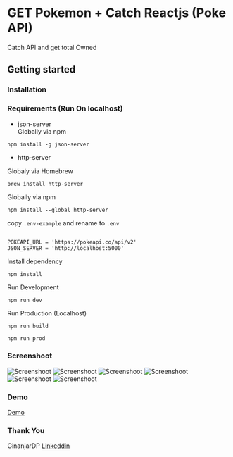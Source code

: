 # GET Pokemon + Catch Reactjs (Poke API)

Catch API and get total Owned

## Getting started
### Installation

### Requirements (Run On localhost)

- json-server  
Globally via npm
```
npm install -g json-server
```

- http-server 

Globaly via Homebrew
```
brew install http-server
```

Globally via npm
```
npm install --global http-server
```



copy `.env-example` and rename to `.env` 

```

POKEAPI_URL = 'https://pokeapi.co/api/v2'
JSON_SERVER = 'http://localhost:5000'

```

Install dependency
```
npm install

```

Run Development

```
npm run dev
```

Run Production (Localhost)
```
npm run build
```
```
npm run prod
```

### Screenshoot

![Screenshoot](screenshoots/001.png)
![Screenshoot](screenshoots/002.png)
![Screenshoot](screenshoots/003.png)
![Screenshoot](screenshoots/004.png)
![Screenshoot](screenshoots/005.png)
![Screenshoot](screenshoots/006.png)

### Demo 

[Demo](https://pokemon-catch-ginanjardp.web.app)

### Thank You 


GinanjarDP
[Linkeddin](https://id.linkedin.com/in/ginanjar-putranto-0416a913b)